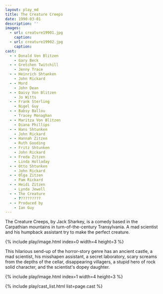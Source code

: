 ```yaml
---
layout: play_md
title: The Creature Creeps
date: 1990-03-01
description: ''
images:
  - url: creature19901.jpg
    caption: 
  - url: creature19902.jpg
    caption: 
cast:
  - - Donald Von Blitzen 
    - Gary Beck
  - - Gretchen Twitchill   
    - Jenny Trace
  - - Heinrich Shtunken   
    - John Rickard
  - - Mord   
    - John Dean
  - - Daisy Von Blitzen   
    - Jo Witts
  - - Frank Sterling   
    - Nigel Guy
  - - Babsy Ballou   
    - Tracey Monaghan
  - - Maritza Von Blitzen   
    - Diana Phillips
  - - Hans Shtunken   
    - John Rickard
  - - Hannah Zitzen   
    - Ruth Gooding
  - - Fritz Shtunken   
    - John Rickard
  - - Freda Zitzen   
    - Linda Holladay
  - - Otto Shtunken   
    - John Rickard
  - - Olga Zitzen   
    - Pam Rickard
  - - Heidi Zitzen   
    - Lynda Jewell
  - - The Creature   
    - ??????????
  - - Produced by   
    - Ian Guy
---
```


The Creature Creeps, by Jack Sharkey, is a comedy based in the Carpathian mountains in turn-of-the-century Transylvania. A mad scientist and his humpback assistant try to make the perfect creature.

{% include play/image.html index=0 width=4 height=3 %}

This hilarious send-up of the horror-story genre has an ancient castle, a mad scientist, his misshapen assistant, a secret laboratory, scary screams from the depths of the cellar, disappearing villagers, a stupid hero of rock solid character, and the scientist's dopey daughter.

{% include play/image.html index=1 width=4 height=3 %}

{% include play/cast_list.html list=page.cast %}
